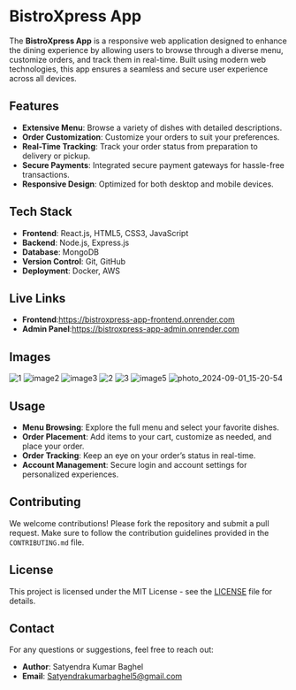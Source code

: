 # BistroXpress App

The **BistroXpress App** is a responsive web application designed to enhance the dining experience by allowing users to browse through a diverse menu, customize orders, and track them in real-time. Built using modern web technologies, this app ensures a seamless and secure user experience across all devices.

## Features

- **Extensive Menu**: Browse a variety of dishes with detailed descriptions.
- **Order Customization**: Customize your orders to suit your preferences.
- **Real-Time Tracking**: Track your order status from preparation to delivery or pickup.
- **Secure Payments**: Integrated secure payment gateways for hassle-free transactions.
- **Responsive Design**: Optimized for both desktop and mobile devices.

## Tech Stack

- **Frontend**: React.js, HTML5, CSS3, JavaScript
- **Backend**: Node.js, Express.js
- **Database**: MongoDB
- **Version Control**: Git, GitHub
- **Deployment**: Docker, AWS

## Live Links

- **Frontend**:https://bistroxpress-app-frontend.onrender.com
- **Admin Panel**:https://bistroxpress-app-admin.onrender.com
## Images


![1](https://github.com/user-attachments/assets/4c18bf7b-db3f-4759-8ae8-849f92f9d774)
![image2](https://github.com/user-attachments/assets/8770956b-98a5-4ed8-bde3-e66781136b51)
![image3](https://github.com/user-attachments/assets/5549ef7e-feed-4bdb-a1d9-a4f0c6e30159)
![2](https://github.com/user-attachments/assets/9b041b87-2bee-4665-82ad-322f331875a9)
![3](https://github.com/user-attachments/assets/bf1a4229-bd40-41df-803e-284c8c4cd8cf)
![image5](https://github.com/user-attachments/assets/52adc1bb-bae5-488f-900a-344848e1895f)
![photo_2024-09-01_15-20-54](https://github.com/user-attachments/assets/3a69b653-49f3-415c-96ca-8b9247452185)


## Usage

- **Menu Browsing**: Explore the full menu and select your favorite dishes.
- **Order Placement**: Add items to your cart, customize as needed, and place your order.
- **Order Tracking**: Keep an eye on your order’s status in real-time.
- **Account Management**: Secure login and account settings for personalized experiences.

## Contributing

We welcome contributions! Please fork the repository and submit a pull request. Make sure to follow the contribution guidelines provided in the `CONTRIBUTING.md` file.

## License

This project is licensed under the MIT License - see the [LICENSE](LICENSE) file for details.

## Contact

For any questions or suggestions, feel free to reach out:

- **Author**: Satyendra Kumar Baghel
- **Email**: Satyendrakumarbaghel5@gmail.com


